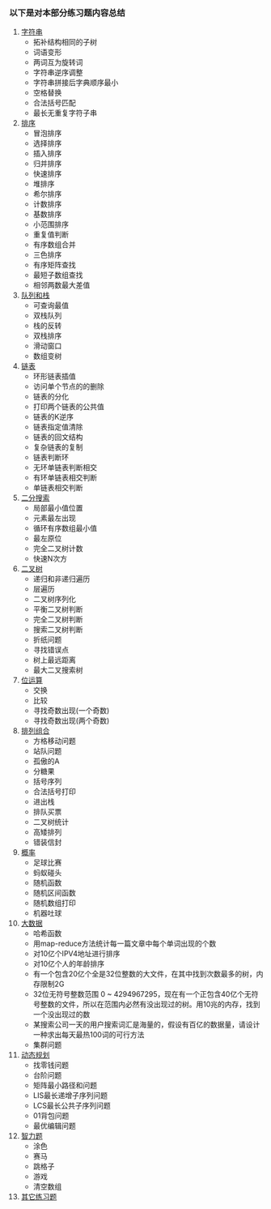 ### 以下是对本部分练习题内容总结

1. [字符串](https://github.com/raojianxiong/Notes/blob/master/basic/algorithms/字符串.md)
   - 拓补结构相同的子树
   - 词语变形
   - 两词互为旋转词
   - 字符串逆序调整
   - 字符串拼接后字典顺序最小
   - 空格替换
   - 合法括号匹配
   - 最长无重复字符子串
2. [排序](https://github.com/raojianxiong/Notes/blob/master/basic/algorithms/排序.md)
   - 冒泡排序
   - 选择排序
   - 插入排序
   - 归并排序
   - 快速排序
   - 堆排序
   - 希尔排序
   - 计数排序
   - 基数排序
   - 小范围排序
   - 重复值判断
   - 有序数组合并
   - 三色排序
   - 有序矩阵查找
   - 最短子数组查找
   - 相邻两数最大差值
3. [队列和栈](https://github.com/raojianxiong/Notes/blob/master/basic/algorithms/队列和栈.md)
   - 可查询最值
   - 双栈队列
   - 栈的反转
   - 双栈排序
   - 滑动窗口
   - 数组变树
4. [链表](https://github.com/raojianxiong/Notes/blob/master/basic/algorithms/链表.md)
   - 环形链表插值
   - 访问单个节点的的删除
   - 链表的分化
   - 打印两个链表的公共值
   - 链表的K逆序
   - 链表指定值清除
   - 链表的回文结构
   - 复杂链表的复制
   - 链表判断环
   - 无环单链表判断相交
   - 有环单链表相交判断
   - 单链表相交判断
5. [二分搜索](https://github.com/raojianxiong/Notes/blob/master/basic/algorithms/二分搜索.md)
   - 局部最小值位置
   - 元素最左出现
   - 循环有序数组最小值
   - 最左原位
   - 完全二叉树计数
   - 快速N次方
6. [二叉树](https://github.com/raojianxiong/Notes/blob/master/basic/algorithms/二叉树.md)
   - 递归和非递归遍历
   - 层遍历
   - 二叉树序列化
   - 平衡二叉树判断
   - 完全二叉树判断
   - 搜索二叉树判断
   - 折纸问题
   - 寻找错误点
   - 树上最远距离
   - 最大二叉搜索树
7. [位运算](https://github.com/raojianxiong/Notes/blob/master/basic/algorithms/位运算.md)
   - 交换
   - 比较
   - 寻找奇数出现(一个奇数)
   - 寻找奇数出现(两个奇数)
8. [排列组合](https://github.com/raojianxiong/Notes/blob/master/basic/algorithms/排列组合.md)
   - 方格移动问题
   - 站队问题
   - 孤傲的A
   - 分糖果
   - 括号序列
   - 合法括号打印
   - 进出栈
   - 排队买票
   - 二叉树统计
   - 高矮排列
   - 错装信封
9. [概率](https://github.com/raojianxiong/Notes/blob/master/basic/algorithms/概率.md)
   - 足球比赛
   - 蚂蚁碰头
   - 随机函数
   - 随机区间函数
   - 随机数组打印
   - 机器吐球
10. [大数据](https://github.com/raojianxiong/Notes/blob/master/basic/algorithms/大数据.md)
    - 哈希函数
    - 用map-reduce方法统计每一篇文章中每个单词出现的个数
    - 对10亿个IPV4地址进行排序
    - 对10亿个人的年龄排序
    - 有一个包含20亿个全是32位整数的大文件，在其中找到次数最多的树，内存限制2G
    - 32位无符号整数范围 0 ~ 4294967295，现在有一个正包含40亿个无符号整数的文件，所以在范围内必然有没出现过的树。用10兆的内存，找到一个没出现过的数
    - 某搜索公司一天的用户搜索词汇是海量的，假设有百亿的数据量，请设计一种求出每天最热100词的可行方法
    - 集群问题
11. [动态规划](https://github.com/raojianxiong/Notes/blob/master/basic/algorithms/动态规划.md)
    - 找零钱问题
    - 台阶问题
    - 矩阵最小路径和问题
    - LIS最长递增子序列问题
    - LCS最长公共子序列问题
    - 01背包问题
    - 最优编辑问题
12. [智力题](https://github.com/raojianxiong/Notes/blob/master/basic/algorithms/智力题.md)
    - 涂色
    - 赛马
    - 跳格子
    - 游戏
    - 清空数组
13. [其它练习题](https://github.com/raojianxiong/Notes/blob/master/basic/algorithms/others.md)